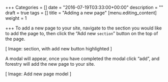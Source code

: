+++
Categories = []
date = "2016-07-19T03:33:00+00:00"
description = ""
draft = true
tags = []
title = "Adding a new page"
[menu.editing_content]
weight = 1

+++
To add a new page to your site, navigate to the section you would like to add the page to, then click the “Add new `section`” button on the top of the page.

[ Image: section, with add new button highlighted ]

A modal will appear, once you have completed the modal click “add”, and forestry will add the new page to your site.

[ Image: Add new page model ]
